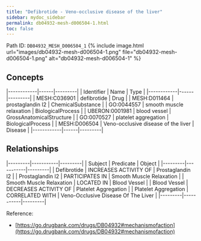 ```yaml
---
title: "Defibrotide - Veno-occlusive disease of the liver"
sidebar: mydoc_sidebar
permalink: db04932-mesh-d006504-1.html
toc: false 
---
```



Path ID: `DB04932_MESH_D006504_1`
{% include image.html url="images/db04932-mesh-d006504-1.png" file="db04932-mesh-d006504-1.png" alt="db04932-mesh-d006504-1" %}

## Concepts

|------------|------|---------|
| Identifier | Name | Type    |
|------------|------|---------|
| MESH:C036901 | defibrotide | Drug |
| MESH:D011464 | prostaglandin I2 | ChemicalSubstance |
| GO:0044557 | smooth muscle relaxation | BiologicalProcess |
| UBERON:0001981 | blood vessel | GrossAnatomicalStructure |
| GO:0070527 | platelet aggregation | BiologicalProcess |
| MESH:D006504 | Veno-occlusive disease of the liver | Disease |
|------------|------|---------|

## Relationships

|---------|-----------|---------|
| Subject | Predicate | Object  |
|---------|-----------|---------|
| Defibrotide | INCREASES ACTIVITY OF | Prostaglandin I2 |
| Prostaglandin I2 | PARTICIPATES IN | Smooth Muscle Relaxation |
| Smooth Muscle Relaxation | LOCATED IN | Blood Vessel |
| Blood Vessel | DECREASES ACTIVITY OF | Platelet Aggregation |
| Platelet Aggregation | CORRELATED WITH | Veno-Occlusive Disease Of The Liver |
|---------|-----------|---------|

Reference: 
  - [https://go.drugbank.com/drugs/DB04932#mechanismofaction](https://go.drugbank.com/drugs/DB04932#mechanismofaction)
